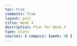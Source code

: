 ```yaml
---
toc: true
comments: True
layout: post
title: Week 4
description: Plan for Week 4
type: plans
courses: { compsci: {week: 4} }
---
```


